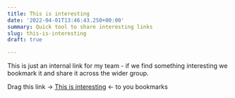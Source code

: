 ```yaml
---
title: This is interesting
date: '2022-04-01T13:46:43.250+00:00'
summary: Quick tool to share interesting links
slug: this-is-interesting
draft: true

---
```

This is just an internal link for my team - if we find something interesting we bookmark it and share it across the wider group.

Drag this link -> <a href="javascript:(function()%7Bwindow.open%28%60https%3A%2F%2Fdocs.google.com%2Fforms%2Fd%2Fe%2F1FAIpQLScMHzO9mu6t6hfKtZgaUOng42wI6S0a-7VC0dSuNDfd79wkxQ%2Fviewform%3Fusp%3Dpp_url%26entry.131242024%3D%24%7Blocation.href%7D%26entry.1076458009%3D%24%7Bdocument.title%7D%60%29%7D)()">This is interesting</a> <- to you bookmarks